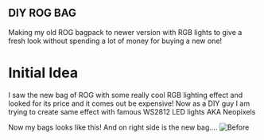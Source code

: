 ## DIY ROG BAG

Making my old ROG bagpack to newer version with RGB lights to give a fresh look without spending a lot of money for buying a new one!

# Initial Idea

I saw the new bag of ROG with some really cool RGB lighting effect and looked for its price and it comes out be expensive! Now as a DIY guy I am trying to create same effect with famous WS2812 LED lights AKA Neopixels

Now my bags looks like this! And on right side is the new bag....
![Before](Images/Before.jpg)

